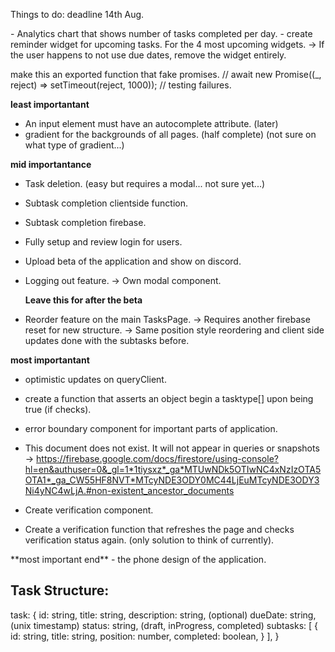 Things to do: deadline 14th Aug.

<WidgetIdeas>
- Analytics chart that shows number of tasks completed per day.
- create reminder widget for upcoming tasks. For the 4 most upcoming widgets.
  -> If the user happens to not use due dates, remove the widget entirely.
</WidgetIdeas>
<CurrentPlan>

make this an exported function that fake promises.
// await new Promise((_, reject) => setTimeout(reject, 1000)); // testing failures.

**least importantant**
- An input element must have an autocomplete attribute. (later)
- gradient for the backgrounds of all pages. (half complete) (not sure on what type of gradient...)

**mid importantance**
- Task deletion. (easy but requires a modal... not sure yet...)

- Subtask completion clientside function.
- Subtask completion firebase.

- Fully setup and review login for users.
- Upload beta of the application and show on discord.
- Logging out feature.
  -> Own modal component.

  **Leave this for after the beta**
- Reorder feature on the main TasksPage.
  -> Requires another firebase reset for new structure.
  -> Same position style reordering and client side updates done with the subtasks before.

**most importantant**
- optimistic updates on queryClient.
- create a function that asserts an object begin a tasktype[] upon being true (if checks).

- error boundary component for important parts of application.
- This document does not exist. It will not appear in queries or snapshots
  -> https://firebase.google.com/docs/firestore/using-console?hl=en&authuser=0&_gl=1*1tiysxz*_ga*MTUwNDk5OTIwNC4xNzIzOTA5OTA1*_ga_CW55HF8NVT*MTcyNDE3ODY0MC44LjEuMTcyNDE3ODY3Ni4yNC4wLjA.#non-existent_ancestor_documents
- Create verification component.
- Create a verification function that refreshes the
  page and checks verification status again. (only solution to think of currently).
</CurrentPlan>
**most important end**

<AppWideIdeas>
- the phone design of the application.
</AppWideIdeas>


Task Structure:
--------------
task: {
  id: string,
  title: string,
  description: string, (optional)
  dueDate: string, (unix timestamp)
  status: string, (draft, inProgress, completed)
  subtasks: [
    {
      id: string,
      title: string,
      position: number,
      completed: boolean,
    }
  ],
}

